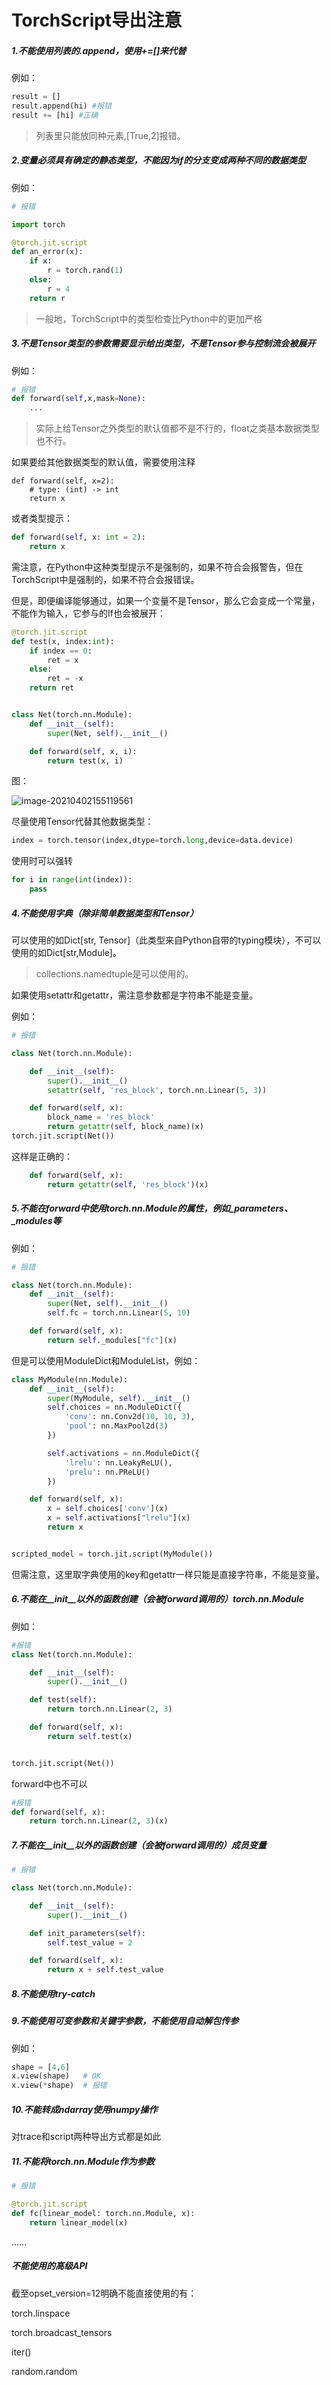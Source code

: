 # TorchScript导出注意

##### 1.不能使用列表的.append，使用+=[]来代替

例如：

```python
result = []
result.append(hi) #报错
result += [hi] #正确
```

> 列表里只能放同种元素,[True,2]报错。

##### 2.变量必须具有确定的静态类型，不能因为if的分支变成两种不同的数据类型

例如：

```python
# 报错

import torch

@torch.jit.script
def an_error(x):
    if x:
        r = torch.rand(1)
    else:
        r = 4
    return r
```

> 一般地，TorchScript中的类型检查比Python中的更加严格

##### 3.不是Tensor类型的参数需要显示给出类型，不是Tensor参与控制流会被展开

例如：

```python
# 报错
def forward(self,x,mask=None):
    ...
```

> 实际上给Tensor之外类型的默认值都不是不行的，float之类基本数据类型也不行。

如果要给其他数据类型的默认值，需要使用注释

```
def forward(self, x=2):
    # type: (int) -> int
    return x
```

或者类型提示：

```python
def forward(self, x: int = 2):
    return x
```

需注意，在Python中这种类型提示不是强制的，如果不符合会报警告，但在TorchScript中是强制的，如果不符合会报错误。

但是，即便编译能够通过，如果一个变量不是Tensor，那么它会变成一个常量，不能作为输入，它参与的If也会被展开：

```python
@torch.jit.script
def test(x, index:int):
    if index == 0:
        ret = x
    else:
        ret = -x
    return ret


class Net(torch.nn.Module):
    def __init__(self):
        super(Net, self).__init__()

    def forward(self, x, i):
        return test(x, i)
```

图：

![image-20210402155119561](illustrations/image-20210402155119561.png)

尽量使用Tensor代替其他数据类型：

```python
index = torch.tensor(index,dtype=torch.long,device=data.device)
```

使用时可以强转

```python
for i in range(int(index)):
    pass
```



##### 4.不能使用字典（除非简单数据类型和Tensor）

可以使用的如Dict[str, Tensor]（此类型来自Python自带的typing模块），不可以使用的如Dict[str,Module]。

> collections.namedtuple是可以使用的。

如果使用setattr和getattr，需注意参数都是字符串不能是变量。

例如：

```python
# 报错

class Net(torch.nn.Module):

    def __init__(self):
        super().__init__()
        setattr(self, 'res_block', torch.nn.Linear(5, 3))

    def forward(self, x):
        block_name = 'res_block'
        return getattr(self, block_name)(x)
torch.jit.script(Net())
```

这样是正确的：

```python
    def forward(self, x):
        return getattr(self, 'res_block')(x)
```

##### 5.不能在forward中使用torch.nn.Module的属性，例如\_parameters、\_modules等

例如：

```python
# 报错

class Net(torch.nn.Module):
    def __init__(self):
        super(Net, self).__init__()
        self.fc = torch.nn.Linear(5, 10)

    def forward(self, x):
        return self._modules["fc"](x)
```

但是可以使用ModuleDict和ModuleList，例如：

```python
class MyModule(nn.Module):
    def __init__(self):
        super(MyModule, self).__init__()
        self.choices = nn.ModuleDict({
            'conv': nn.Conv2d(10, 10, 3),
            'pool': nn.MaxPool2d(3)
        })

        self.activations = nn.ModuleDict({
            'lrelu': nn.LeakyReLU(),
            'prelu': nn.PReLU()
        })

    def forward(self, x):
        x = self.choices['conv'](x)
        x = self.activations["lrelu"](x)
        return x


scripted_model = torch.jit.script(MyModule())
```

但需注意，这里取字典使用的key和getattr一样只能是直接字符串，不能是变量。



##### 6.不能在\_\_init\_\_以外的函数创建（会被forward调用的）torch.nn.Module

例如：

```python
#报错
class Net(torch.nn.Module):

    def __init__(self):
        super().__init__()

    def test(self):
        return torch.nn.Linear(2, 3)

    def forward(self, x):
        return self.test(x)


torch.jit.script(Net())
```

forward中也不可以

```python
#报错
def forward(self, x):
    return torch.nn.Linear(2, 3)(x)
```

##### 7.不能在\_\_init\_\_以外的函数创建（会被forward调用的）成员变量

```python
# 报错

class Net(torch.nn.Module):

    def __init__(self):
        super().__init__()

    def init_parameters(self):
        self.test_value = 2

    def forward(self, x):
        return x + self.test_value
```

##### 8.不能使用try-catch

##### 9.不能使用可变参数和关键字参数，不能使用自动解包传参

例如：

```python
shape = [4,6]
x.view(shape) 	# OK
x.view(*shape)	# 报错
```

##### 10.不能转成ndarray使用numpy操作



对trace和script两种导出方式都是如此

##### 11.不能将torch.nn.Module作为参数

```python
# 报错

@torch.jit.script
def fc(linear_model: torch.nn.Module, x):
    return linear_model(x)
```



……

##### 不能使用的高级API

截至opset_version=12明确不能直接使用的有：

torch.linspace

torch.broadcast_tensors

iter()

random.random

